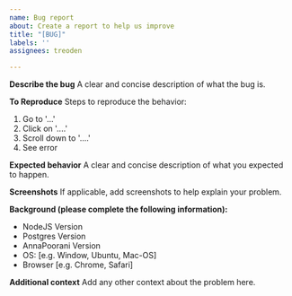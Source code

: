 ```yaml
---
name: Bug report
about: Create a report to help us improve
title: "[BUG]"
labels: ''
assignees: treoden

---
```


**Describe the bug**
A clear and concise description of what the bug is.

**To Reproduce**
Steps to reproduce the behavior:
1. Go to '...'
2. Click on '....'
3. Scroll down to '....'
4. See error

**Expected behavior**
A clear and concise description of what you expected to happen.

**Screenshots**
If applicable, add screenshots to help explain your problem.

**Background (please complete the following information):**
 - NodeJS Version
 - Postgres Version
 - AnnaPoorani Version
 - OS: [e.g. Window, Ubuntu, Mac-OS]
 - Browser [e.g. Chrome, Safari]

**Additional context**
Add any other context about the problem here.
